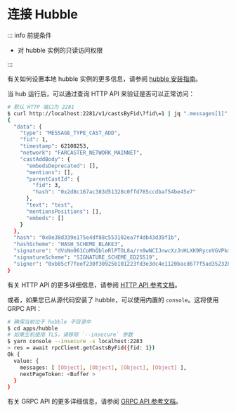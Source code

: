# 连接 Hubble

::: info 前提条件

- 对 hubble 实例的只读访问权限

:::

有关如何设置本地 hubble 实例的更多信息，请参阅 [hubble 安装指南](/zh/hubble/install)。

当 hub 运行后，可以通过查询 HTTP API 来验证是否可以正常访问：

```bash
# 默认 HTTP 端口为 2281
$ curl http://localhost:2281/v1/castsByFid\?fid\=1 | jq ".messages[1]"
{
  "data": {
    "type": "MESSAGE_TYPE_CAST_ADD",
    "fid": 1,
    "timestamp": 62108253,
    "network": "FARCASTER_NETWORK_MAINNET",
    "castAddBody": {
      "embedsDeprecated": [],
      "mentions": [],
      "parentCastId": {
        "fid": 3,
        "hash": "0x2d8c167ac383d51328c0ffd785ccdbaf54be45e7"
      },
      "text": "test",
      "mentionsPositions": [],
      "embeds": []
    }
  },
  "hash": "0x0e38d339e175e4df88c553102ea7f4db43d39f1b",
  "hashScheme": "HASH_SCHEME_BLAKE3",
  "signature": "dVsNn061CoMhQbleRlPTOL8a/rn9wNCIJnwcXzJnHLXK9RyceVGVPkmxtP7vAnpb+2UYhUwncnHgDHaex/lqBw==",
  "signatureScheme": "SIGNATURE_SCHEME_ED25519",
  "signer": "0xb85cf7feef230f30925b101223fd3e3dc4e1120bacd677f5ad3523288f8f7102"
}
```

有关 HTTP API 的更多详细信息，请参阅 [HTTP API 参考文档](/zh/reference/hubble/httpapi/httpapi)。

或者，如果您已从源代码安装了 hubble，可以使用内置的 `console`。这将使用 GRPC API：

```bash
# 确保当前位于 hubble 子目录中
$ cd apps/hubble
# 如果主机使用 TLS，请移除 `--insecure` 参数
$ yarn console --insecure -s localhost:2283
> res = await rpcClient.getCastsByFid({fid: 1})
Ok {
  value: {
    messages: [ [Object], [Object], [Object], [Object] ],
    nextPageToken: <Buffer >
  }
}
```

有关 GRPC API 的更多详细信息，请参阅 [GRPC API 参考文档](/zh/reference/hubble/grpcapi/grpcapi)。
